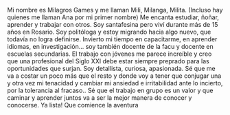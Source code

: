 Mi nombre es Milagros Games y me llaman Mili, Milanga, Milita. (Incluso hay quienes me llaman Ana por mi primer nombre)  Me encanta estudiar, ñoñar, aprender y trabajar con otros. 
Soy santafesina pero viví durante más de 15 años en Rosario. Soy politóloga y estoy migrando hacia algo nuevo, que todavía no logra definirse. Invierto mi tiempo en capacitarme, en aprender idiomas, en investigación... soy también docente de la facu y docente en escuelas secundarias. El trabajo con jóvenes me parece increíble y creo que una profesional del Siglo XXI debe estar siempre preprado para las oportunidades que surjan.
Soy detallista, curiosa, apasionada.
Sé que me va a costar un poco más que el resto y donde voy a tener que conjugar una y otra vez mi tenacidad y cambiar mi ansiedad e irritabilidad ante lo incierto, por la tolerancia al fracaso..
Sé que el trabajo en grupo es un valor y que caminar y aprender juntos va a ser la mejor manera de conocer y conocerse.
Ya lista!
Que comience la aventura
